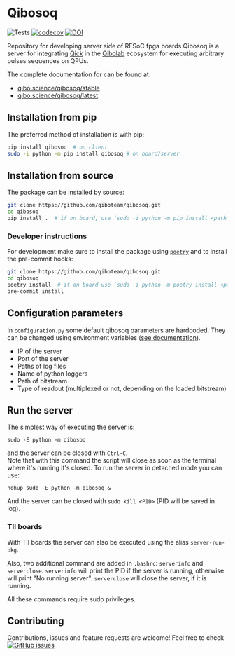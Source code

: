 # Qibosoq

![Tests](https://github.com/qiboteam/qibosoq/workflows/Tests/badge.svg)
[![codecov](https://codecov.io/gh/qiboteam/qibosoq/branch/main/graph/badge.svg?token=1EKZKVEVX0)](https://codecov.io/gh/qiboteam/qibosoq)
[![DOI](https://zenodo.org/badge/DOI/10.5281/zenodo.8083285.svg)](https://doi.org/10.5281/zenodo.8083285)

Repository for developing server side of RFSoC fpga boards
Qibosoq is a server for integrating [Qick](https://github.com/openquantumhardware/qick) in the [Qibolab](https://github.com/qiboteam/qibolab) ecosystem
for executing arbitrary pulses sequences on QPUs.

The complete documentation for can be found at:

* [qibo.science/qibosoq/stable](https://qibo.science/qibosoq/stable/)
* [qibo.science/qibosoq/latest](https://qibo.science/qibosoq/latest/)


## Installation from pip
The preferred method of installation is with pip:

```sh
pip install qibosoq  # on client
sudo -i python -m pip install qibosoq # on board/server
```

## Installation from source
The package can be installed by source:

```sh
git clone https://github.com/qiboteam/qibosoq.git
cd qibosoq
pip install .  # if on board, use `sudo -i python -m pip install <path_to_qibosoq>`
```

### Developer instructions
For development make sure to install the package using [`poetry`](https://python-poetry.org/) and to install the pre-commit hooks:

```sh
git clone https://github.com/qiboteam/qibosoq.git
cd qibosoq
poetry install  # if on board use `sudo -i python -m poetry install <path_to_qibosoq>`
pre-commit install
```

## Configuration parameters

In `configuration.py` some default qibosoq parameters are hardcoded. They can be changed using environment variables ([see documentation](https://qibo.science/qibosoq/stable/getting-started/usage.html)).

* IP of the server
* Port of the server
* Paths of log files
* Name of python loggers
* Path of bitstream
* Type of readout (multiplexed or not, depending on the loaded bitstream)

## Run the server

The simplest way of executing the server is:
```
sudo -E python -m qibosoq
```
and the server can be closed with `Ctrl-C`.\
Note that with this command the script will close as soon as the terminal where it's running it's closed.
To run the server in detached mode you can use:

```
nohup sudo -E python -m qibosoq &
```
And the server can be closed with `sudo kill <PID>` (PID will be saved in log).

### TII boards

With TII boards the server can also be executed using the alias `server-run-bkg`.

Also, two additional command are added in `.bashrc`: `serverinfo` and `serverclose`.
`serverinfo` will print the PID if the server is running, otherwise will print "No running server".
`serverclose` will close the server, if it is running.

All these commands require sudo privileges.

## Contributing

Contributions, issues and feature requests are welcome!
Feel free to check
<a href="https://github.com/qiboteam/qibosoq/issues"><img alt="GitHub issues" src="https://img.shields.io/github/issues-closed/qiboteam/qibosoq"/></a>
